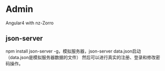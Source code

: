 # Admin
Angular4 with nz-Zorro

## json-server

npm install json-server -g，模拟服务器，json-server data.json启动（data.json是模拟服务器数据的文件）
然后可以进行真实的注册、登录和修改密码操作。
